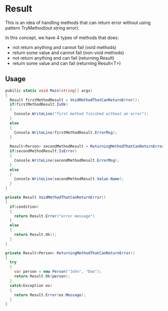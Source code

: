 # Result
This is an idea of handling methods that can return error without using pattern TryMethod(out string error).

In this concept, we have 4 types of methods that does:
* not return anything and cannot fail (void methods)
* return some value and cannot fail (non-void methods)
* not return anything and can fail (returning Result)
* return some value and can fail (returning Result&lt;T>) 

## Usage
```csharp
pubilic static void Main(string[] args)
{
  Result firstMethodResult = VoidMethodThatCanReturnError();
  if(firstMethodResult.IsOk)
  {
    Console.WriteLine("first method finished without an error");
  }
  else
  {
    Console.WriteLine(firstMethodResult.ErrorMsg);
  }
  
  Result<Person> secondMethodResult = ReturningMethodThatCanReturnError();
  if(secondMethodResult.IsError)
  {
    Console.WriteLine(secondMethodResult.ErrorMsg);
  }
  else
  {
    Console.WriteLine(secondMethodResult.Value.Name);
  }
}

private Result VoidMethodThatCanReturnError()
{
  if(condition)
  {
    return Result.Error("error message")
  }
  else
  {
    return Result.Ok();
  }
}

private Result<Person> ReturningMethodThatCanReturnError()
{
  try
  {
    var person = new Person("John", "Doe");
    return Result.Ok(person);
  }
  catch(Exception ex)
  {
    return Result.Error(ex.Message);
  }
}
```
